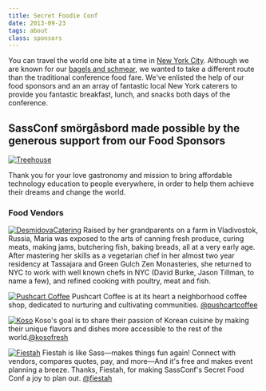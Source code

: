 ```yaml
---
title: Secret Foodie Conf
date: 2013-09-23
tags: about 
class: sponsors
---
```


You can travel the world one bite at a time in [New York City](/pages/nyc-primer). Although we are known for our [bagels and schmear](http://foursquare.com/sassconf/list/bagel--schmear), we wanted to take a different route than the traditional conference food fare. We've enlisted the help of our food sponsors and an an array of fantastic local New York caterers to provide you fantastic breakfast, lunch, and snacks both days of the conference.

## SassConf smörgåsbord made possible by the generous support from our Food Sponsors

[![Treehouse](/lib/img/sponsors/treehouse.png)](http://teamtreehouse.com)

Thank you for your love gastronomy and mission to bring affordable technology education to people everywhere, in order to help them achieve their dreams and change the world. 

### Food Vendors

[![DesmidovaCatering](/lib/img/food/demidova.jpg)](http://www.demidovacatering.com/)
Raised by her grandparents on a farm in Vladivostok, Russia, Maria was exposed to the arts of canning fresh produce, curing meats, making jams, butchering fish, baking breads, all at a very early age. After mastering her skills as a vegetarian chef in her almost two year residency at Tassajara and Green Gulch Zen Monasteries, she returned to NYC to work with well known chefs in NYC (David Burke, Jason Tillman, to name a few), and refined cooking with poultry, meat and fish.

[![Pushcart Coffee](http://www.pushcartcoffee.com/wp-content/themes/pushcart/images/logo.jpg)](http://www.pushcartcoffee.com/) Pushcart Coffee is at its heart a neighborhood coffee shop, dedicated to nurturing and cultivating communities. [@pushcartcoffee](https://twitter.com/pushcartcoffee)

[![Koso](http://www.kosocatering.com/images/koso_logo.png)](http://www.kosocatering.com/) Koso's goal is to share their passion of Korean cuisine by making their unique flavors and dishes more accessible to the rest of the world.[@kosofresh](https://twitter.com/kosofresh)

[![Fiestah](http://vpi.s3.amazonaws.com/12424.jpg)](http://fiestah.com) Fiestah is like Sass—makes things fun again! Connect with vendors, compares quotes, pay, and more—And it's free and makes event planning a breeze. Thanks, Fiestah, for making SassConf's Secret Food Conf a joy to plan out. [@fiestah](https://twitter.com/fiestah)
